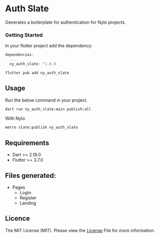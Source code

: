 # Auth Slate
Generates a boilerplate for authentication for Nylo projects.

### Getting Started #
In your flutter project add the dependency:

``` dart 
dependencies:
  ...
  ny_auth_slate: ^1.0.0
```

``` bash
flutter pub add ny_auth_slate
```

## Usage

Run the below command in your project.

``` bash
dart run ny_auth_slate:main publish:all
```

With Nylo

``` bash 
metro slate:publish ny_auth_slate
```

## Requirements
* Dart >= 2.19.0
* Flutter >= 3.7.0

## Files generated:
- Pages
  - Login
  - Register
  - Landing

## Licence

The MIT License (MIT). Please view the [License](https://github.com/nylo-core/ny_auth_slate/blob/main/licence) File for more information.